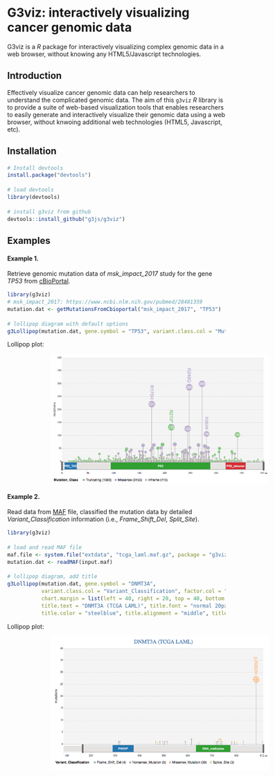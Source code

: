 # G3viz: interactively visualizing cancer genomic data

G3viz is a _R_ package for interactively visualizing complex genomic data in a web browser, without knowing any HTML5/Javascript technologies. 

## Introduction

Effectively visualize cancer genomic data can help researchers to understand the complicated genomic data. The aim of this `g3viz` _R_ library is to provide a suite of web-based visualization tools that enables researchers to easily generate and interactively visualize their genomic data using a web browser, without knwoing additional web technologies (HTML5, Javascript, etc).

## Installation
```r
# Install devtools
install.package("devtools")

# load devtools
library(devtools)

# install g3viz from github
devtools::install_github("g3js/g3viz")

```

## Examples

#### Example 1.

Retrieve genomic mutation data of _msk\_impact\_2017_ study for the gene _TP53_ from [cBioPortal](http://www.cbioportal.org/).

```r
library(g3viz)
# msk_impact_2017: https://www.ncbi.nlm.nih.gov/pubmed/28481359
mutation.dat <- getMutationsFromCbioportal("msk_impact_2017", "TP53")

# lollipop diagram with default options
g3Lollipop(mutation.dat, gene.symbol = "TP53", variant.class.col = "Mutation_Type")
```
Lollipop plot:

<img src="./inst/demo/MSK_IMPACT_2017_TP53.png" width="700px" style="padding-left:100px">


#### Example 2.

Read data from [MAF](https://docs.gdc.cancer.gov/Data/File_Formats/MAF_Format/) file, classified the mutation data by detailed _Variant\_Classification_ information (i.e., _Frame\_Shift\_Del_, _Split\_Site_). 

```r
library(g3viz)

# load and read MAF file
maf.file <- system.file("extdata", "tcga_laml.maf.gz", package = "g3viz")
mutation.dat <- readMAF(input.maf)

# lollipop diagram, add title
g3Lollipop(mutation.dat, gene.symbol = "DNMT3A", 
           variant.class.col = "Variant_Classification", factor.col = "Variant_Classification",
           chart.margin = list(left = 40, right = 20, top = 40, bottom = 25),
           title.text = "DNMT3A (TCGA LAML)", title.font = "normal 20px Sans",
           title.color = "steelblue", title.alignment = "middle", title.dy = "0.1em")
```
Lollipop plot:

<img src="./inst/demo/DNMT3A_TCGA_LAML.png" width="700px" style="padding-left:100px">

